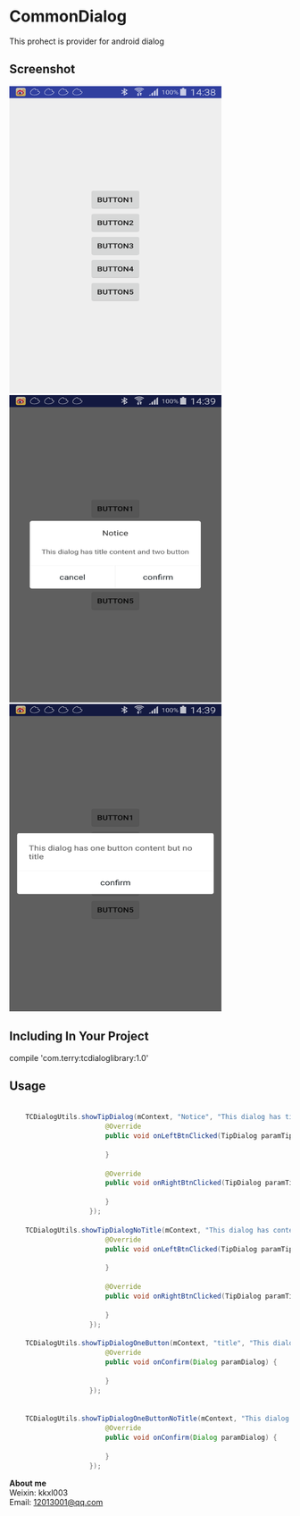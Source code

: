 # CommonDialog
This prohect is provider for android dialog

## Screenshot
<img src="screenshots/device-2017-06-19-143849.png" width="380" height="550" alt="Screenshot"/>  
<img src="screenshots/device-2017-06-19-143908.png" width="380" height="550" alt="Screenshot"/>  
<img src="screenshots/device-2017-06-19-143926.png" width="380" height="550" alt="Screenshot"/>  

## Including In Your Project
compile 'com.terry:tcdialoglibrary:1.0'

## Usage

``` java

	TCDialogUtils.showTipDialog(mContext, "Notice", "This dialog has title content and two button", "cancel", "confirm", new TipDialog.OnDialogBtnClickListener() {
	                    @Override
	                    public void onLeftBtnClicked(TipDialog paramTipDialog) {

	                    }

	                    @Override
	                    public void onRightBtnClicked(TipDialog paramTipDialog) {

	                    }
	                });
	
	TCDialogUtils.showTipDialogNoTitle(mContext, "This dialog has content and two button but no title", "cancel", "confirm", new TipDialog.OnDialogBtnClickListener() {
	                    @Override
	                    public void onLeftBtnClicked(TipDialog paramTipDialog) {

	                    }

	                    @Override
	                    public void onRightBtnClicked(TipDialog paramTipDialog) {

	                    }
	                });				
					
	TCDialogUtils.showTipDialogOneButton(mContext, "title", "This dialog has one button title and content", "confirm", new TipDialogOneButton.OnConfirmListener() {
	                    @Override
	                    public void onConfirm(Dialog paramDialog) {

	                    }
	                });
					
					
	TCDialogUtils.showTipDialogOneButtonNoTitle(mContext, "This dialog has one button content but no title", "confirm", new TipDialogOneButton.OnConfirmListener() {
	                    @Override
	                    public void onConfirm(Dialog paramDialog) {

	                    }
	                });

```


**About me**  
Weixin: kkxl003   
Email: 12013001@qq.com

